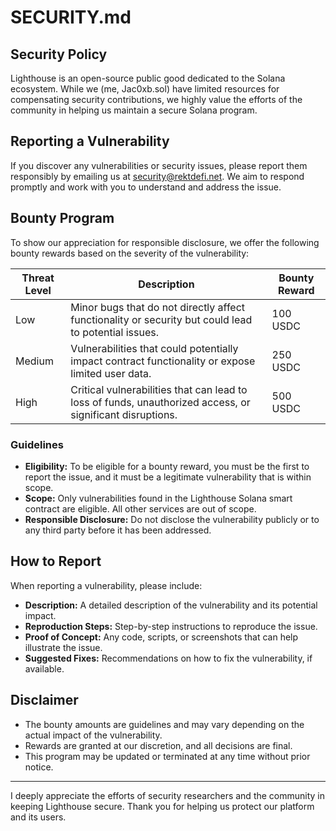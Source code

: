 # SECURITY.md

## Security Policy

Lighthouse is an open-source public good dedicated to the Solana ecosystem. While we (me, Jac0xb.sol) have limited resources for compensating security contributions, we highly value the efforts of the community in helping us maintain a secure Solana program.

## Reporting a Vulnerability

If you discover any vulnerabilities or security issues, please report them responsibly by emailing us at [security@rektdefi.net](mailto:security@rektdefi.net). We aim to respond promptly and work with you to understand and address the issue.

## Bounty Program

To show our appreciation for responsible disclosure, we offer the following bounty rewards based on the severity of the vulnerability:

| Threat Level | Description                                                                                               | Bounty Reward |
| ------------ | --------------------------------------------------------------------------------------------------------- | ------------- |
| Low          | Minor bugs that do not directly affect functionality or security but could lead to potential issues.      | 100 USDC      |
| Medium       | Vulnerabilities that could potentially impact contract functionality or expose limited user data.         | 250 USDC      |
| High         | Critical vulnerabilities that can lead to loss of funds, unauthorized access, or significant disruptions. | 500 USDC      |

### Guidelines

- **Eligibility:** To be eligible for a bounty reward, you must be the first to report the issue, and it must be a legitimate vulnerability that is within scope.
- **Scope:** Only vulnerabilities found in the Lighthouse Solana smart contract are eligible. All other services are out of scope.
- **Responsible Disclosure:** Do not disclose the vulnerability publicly or to any third party before it has been addressed.

## How to Report

When reporting a vulnerability, please include:

- **Description:** A detailed description of the vulnerability and its potential impact.
- **Reproduction Steps:** Step-by-step instructions to reproduce the issue.
- **Proof of Concept:** Any code, scripts, or screenshots that can help illustrate the issue.
- **Suggested Fixes:** Recommendations on how to fix the vulnerability, if available.

## Disclaimer

- The bounty amounts are guidelines and may vary depending on the actual impact of the vulnerability.
- Rewards are granted at our discretion, and all decisions are final.
- This program may be updated or terminated at any time without prior notice.

---

I deeply appreciate the efforts of security researchers and the community in keeping Lighthouse secure. Thank you for helping us protect our platform and its users.
